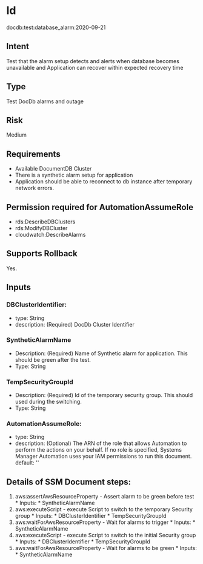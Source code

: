 # Id
docdb:test:database_alarm:2020-09-21

## Intent
Test that the alarm setup detects and alerts when database becomes unavailable and Application can recover within expected recovery time

## Type
Test DocDb alarms and outage

## Risk
Medium

## Requirements
* Available DocumentDB Cluster
* There is a synthetic alarm setup for application
* Application should be able to reconnect to db instance after temporary network errors.

## Permission required for AutomationAssumeRole
* rds:DescribeDBClusters
* rds:ModifyDBCluster
* cloudwatch:DescribeAlarms

## Supports Rollback
Yes.

## Inputs
### DBClusterIdentifier:
* type: String
* description: (Required) DocDb Cluster Identifier
### SyntheticAlarmName
* Description: (Required) Name of Synthetic alarm for application. This should be green after the test.
* Type: String
### TempSecurityGroupId
* Description: (Required) Id of the temporary security group. This should used during the switching.
* Type: String
### AutomationAssumeRole:
* type: String
* description: 
    (Optional) The ARN of the role that allows Automation to perform
    the actions on your behalf. If no role is specified, Systems Manager Automation
    uses your IAM permissions to run this document.
    default: ''

## Details of SSM Document steps:
1. aws:assertAwsResourceProperty - Assert alarm to be green before test
        * Inputs:
            * SyntheticAlarmName
2. aws:executeScript - execute Script to switch to the temporary Security group
        * Inputs:
            * DBClusterIdentifier
            * TempSecurityGroupId
3. aws:waitForAwsResourceProperty - Wait for alarms to trigger
        * Inputs:
            * SyntheticAlarmName
4. aws:executeScript - execute Script to switch to the initial Security group
        * Inputs:
            * DBClusterIdentifier
            * TempSecurityGroupId
3. aws:waitForAwsResourceProperty - Wait for alarms to be green
        * Inputs:
            * SyntheticAlarmName
